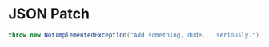 # JSON Patch

```csharp
throw new NotImplementedException("Add something, dude... seriously.");
```

